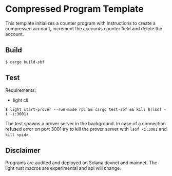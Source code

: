 # Compressed Program Template

This template initializes a counter program with instructions to create a compressed account, increment the accounts counter field and delete the account.

## Build

``
$ cargo build-sbf
``

## Test

Requirements:
- light cli

``
$ light start-prover --run-mode rpc && cargo test-sbf && kill $(lsof -t -i:3001)
``

The test spawns a prover server in the background.
In case of a connection refused error on port 3001 try to kill the prover server with `lsof -i:3001` and `kill <pid>`.


## Disclaimer

Programs are audited and deployed on Solana devnet and mainnet.
The light rust macros are experimental and api will change.
